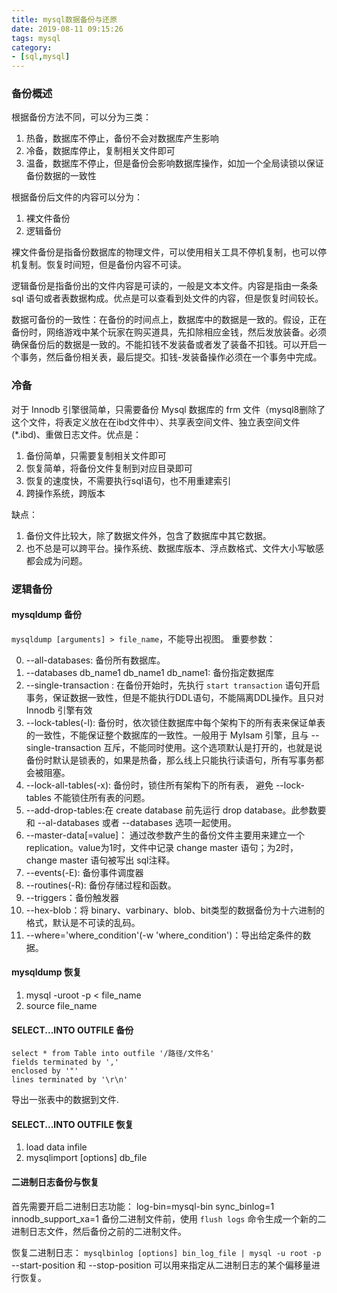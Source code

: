 ```yaml
---
title: mysql数据备份与还原
date: 2019-08-11 09:15:26
tags: mysql
category: 
- [sql,mysql]
---
```

### 备份概述
根据备份方法不同，可以分为三类：
1. 热备，数据库不停止，备份不会对数据库产生影响
2. 冷备，数据库停止，复制相关文件即可
3. 温备，数据库不停止，但是备份会影响数据库操作，如加一个全局读锁以保证备份数据的一致性

根据备份后文件的内容可以分为：
1. 裸文件备份
2. 逻辑备份

裸文件备份是指备份数据库的物理文件，可以使用相关工具不停机复制，也可以停机复制。恢复时间短，但是备份内容不可读。

逻辑备份是指备份出的文件内容是可读的，一般是文本文件。内容是指由一条条 sql 语句或者表数据构成。优点是可以查看到处文件的内容，但是恢复时间较长。

数据可备份的一致性：在备份的时间点上，数据库中的数据是一致的。假设，正在备份时，网络游戏中某个玩家在购买道具，先扣除相应金钱，然后发放装备。必须确保备份后的数据是一致的。不能扣钱不发装备或者发了装备不扣钱。可以开启一个事务，然后备份相关表，最后提交。扣钱-发装备操作必须在一个事务中完成。

### 冷备
对于 Innodb 引擎很简单，只需要备份 Mysql 数据库的 frm 文件（mysql8删除了这个文件，将表定义放在在ibd文件中）、共享表空间文件、独立表空间文件(*.ibd)、重做日志文件。优点是：
1. 备份简单，只需要复制相关文件即可
2. 恢复简单，将备份文件复制到对应目录即可
3. 恢复的速度快，不需要执行sql语句，也不用重建索引
4. 跨操作系统，跨版本

缺点：
1. 备份文件比较大，除了数据文件外，包含了数据库中其它数据。
2. 也不总是可以跨平台。操作系统、数据库版本、浮点数格式、文件大小写敏感都会成为问题。

### 逻辑备份

#### mysqldump 备份
`mysqldump [arguments] > file_name`，不能导出视图。
重要参数：

0. --all-databases: 备份所有数据库。
1. --databases db_name1 db_name1 db_name1: 备份指定数据库
2. --single-transaction : 在备份开始时，先执行 `start transaction` 语句开启事务，保证数据一致性，但是不能执行DDL语句，不能隔离DDL操作。且只对 Innodb 引擎有效
3. --lock-tables(-l): 备份时，依次锁住数据库中每个架构下的所有表来保证单表的一致性，不能保证整个数据库的一致性。一般用于 MyIsam 引擎，且与 --single-transaction 互斥，不能同时使用。这个选项默认是打开的，也就是说备份时默认是锁表的，如果是热备，那么线上只能执行读语句，所有写事务都会被阻塞。
4. --lock-all-tables(-x): 备份时，锁住所有架构下的所有表， 避免 --lock-tables 不能锁住所有表的问题。
5. --add-drop-tables:在 create database 前先运行 drop database。此参数要和 --al-databases 或者 --databases 选项一起使用。
6. --master-data[=value]： 通过改参数产生的备份文件主要用来建立一个 replication。value为1时，文件中记录 change master 语句；为2时，change master 语句被写出 sql注释。
7. --events(-E): 备份事件调度器
8. --routines(-R): 备份存储过程和函数。
9. --triggers：备份触发器
10. --hex-blob：将 binary、varbinary、blob、bit类型的数据备份为十六进制的格式，默认是不可读的乱码。
11. --where='where_condition'(-w 'where_condition')：导出给定条件的数据。

#### mysqldump 恢复
1. mysql -uroot -p &lt; file_name
2. source file_name

#### SELECT...INTO OUTFILE 备份
```
select * from Table into outfile '/路径/文件名'
fields terminated by ','
enclosed by '"'
lines terminated by '\r\n'
```
导出一张表中的数据到文件.

#### SELECT...INTO OUTFILE 恢复
1. load data infile    
2. mysqlimport [options] db_file

#### 二进制日志备份与恢复
首先需要开启二进制日志功能：
    log-bin=mysql-bin
    sync_binlog=1
    innodb_support_xa=1
备份二进制文件前，使用 `flush logs` 命令生成一个新的二进制日志文件，然后备份之前的二进制文件。

恢复二进制日志：
`mysqlbinlog [options] bin_log_file | mysql -u root -p`
--start-position 和 --stop-position 可以用来指定从二进制日志的某个偏移量进行恢复。